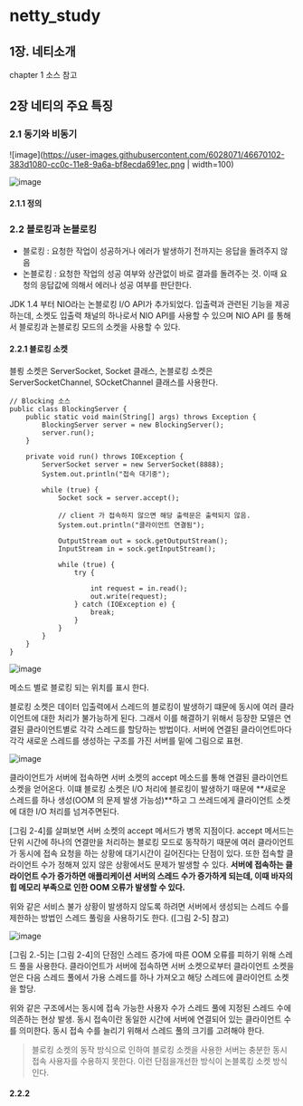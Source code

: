 # netty_study

## 1장. 네티소개
chapter 1 소스 참고

## 2장 네티의 주요 특징

### 2.1 동기와 비동기
![image](https://user-images.githubusercontent.com/6028071/46670102-383d1080-cc0c-11e8-9a6a-bf8ecda691ec.png | width=100) 

![image](https://user-images.githubusercontent.com/6028071/46670217-8e11b880-cc0c-11e8-8f9d-fff897e193cf.png)

#### 2.1.1 정의
### 2.2 블로킹과 논블로킹
- 블로킹 : 요청한 작업이 성공하거나 에러가 발생하기 전까지는 응답을 돌려주지 않음
- 논블로킹 : 요청한 작업의 성공 여부와 상관없이 바로 결과를 돌려주는 것. 이때 요청의 응답값에 의해서 에러나 성공 여부를 판단한다.

JDK 1.4 부터 NIO라는 논블로킹 I/O API가 추가되었다. 입출력과 관련된 기능을 제공하는데, 소켓도 입출력 채널의 하나로서 NIO API를 사용할 수 있으며 NIO API 를 통해서 블로킹과 논블로킹 모드의 소켓을 사용할 수 있다.

#### 2.2.1 블로킹 소켓
블룅 소켓은 ServerSocket, Socket 클래스, 논블로킹 소켓은 ServerSocketChannel, SOcketChannel 클래스를 사용한다.
    
    // Blocking 소스
    public class BlockingServer {
        public static void main(String[] args) throws Exception {
            BlockingServer server = new BlockingServer();
            server.run();
        }
    
        private void run() throws IOException {
            ServerSocket server = new ServerSocket(8888);
            System.out.println("접속 대기중");
    
            while (true) {
                Socket sock = server.accept();
    
                // client 가 접속하지 않으면 해당 출력문은 출력되지 않음.
                System.out.println("클라이언트 연결됨");
    
                OutputStream out = sock.getOutputStream();
                InputStream in = sock.getInputStream();
    
                while (true) {
                    try {
    
                        int request = in.read();
                        out.write(request);
                    } catch (IOException e) {
                        break;
                    }
                }
            }
        }
    }
    

![image](https://user-images.githubusercontent.com/6028071/46670269-a84b9680-cc0c-11e8-8283-cf54726e9941.png)

메소드 별로 블로킹 되는 위치를 표시 한다.

블로킹 소켓은 데이터 입출력에서 스레드의 블로킹이 발생하기 떄문에 동시에 여러 클라이언트에 대한 처리가 불가능하게 된다. 
그래서 이를 해결하기 위해서 등장한 모델은 연결된 클라이언트별로 각각 스레드를 할당하는 방법이다. 
서버에 연결된 클라이언트마다 각각 새로운 스레드를 생성하는 구조를 가진 서버를 밑에 그림으로 표현.

![image](https://user-images.githubusercontent.com/6028071/46670299-c1544780-cc0c-11e8-8287-4b846618cfd7.png)

클라이언트가 서버에 접속하면 서버 소켓의 accept 메소드를 통해 연결된 클라이언트 소켓을 얻어온다. 
이떄 블로킹 소켓은 I/O 처리에 블로킹이 발생하기 때문에 **새로운 스레드를 하나 생성(OOM 의 문제 발생 가능성)**하고 그 쓰레드에게 클라이언트 소켓에 대한 I/O 처리를 넘겨주면된다.

[그림 2-4]를 살펴보면 서버 소켓의 accept 메서드가 병목 지점이다. accept 메서드는 단위 시간에 하나의 연결만을 처리하는 블로킹 모드로 동작하기 때문에 여러 클라이언트가 동시에 접속 요청을 하는 상황에 대기시간이 길어진다는 단점이 있다.
또한 접속할 클라이언트 수가 정해져 있지 않은 상황에서도 문제가 발생할 수 있다. **서버에 접속하는 클라이언트 수가 증가하면 애플리케이션 서버의 스레드 수가 증가하게 되는데,
이때 바자의 힙 메모리 부족으로 인한 OOM 오류가 발생할 수 있다.**
 
위와 같은 서비스 불가 상황이 발생하지 않도록 하려면 서버에서 생성되는 스레드 수를 제한하는 방법인 스레드 풀링을 사용하기도 한다. ([그림 2-5] 참고)

![image](https://user-images.githubusercontent.com/6028071/46670329-d8933500-cc0c-11e8-8ca4-4557bca07ad9.png)

[그림 2.-5]는 [그림 2-4]의 단점인 스레드 증가에 따른 OOM 오류를 피하기 위해 스레드 풀을 사용한다.
클라이언트가 서버에 접속하면 서버 소켓으로부터 클라이언트 소켓을 얻은 다음 스레드 풀에서 가용 스레드를 하나 가져오고 해당 스레드에 클라이언트 소켓을 할당.

위와 같은 구조에서는 동시에 접속 가능한 사용자 수가 스레드 풀에 지정된 스레드 수에 의존하는 현상 발생.
동시 접속이란 동일한 시간에 서버에 연결되어 있는 클라이언트 수를 의미한다. 동시 접속 수를 늘리기 위해서 스레드 풀의 크기를 고려해야 한다.

> 블로킹 소켓의 동작 방식으로 인하여 블로킹 소켓을 사용한 서버는 충분한 동시접속 사용자를 수용하지 못한다. 이런 단점을개선한 방식이 논블록킹 소켓 방식인다.

#### 2.2.2 




